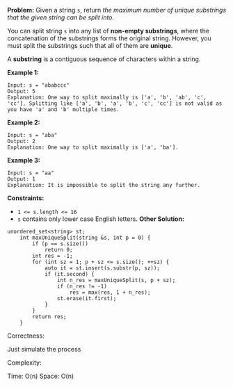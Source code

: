 **Problem:**
Given a string `s`, return *the maximum number of unique substrings that the given string can be split into*.

You can split string `s` into any list of **non-empty substrings**, where the concatenation of the substrings forms the original string. However, you must split the substrings such that all of them are **unique**.

A **substring** is a contiguous sequence of characters within a string.

 

**Example 1:**

```
Input: s = "ababccc"
Output: 5
Explanation: One way to split maximally is ['a', 'b', 'ab', 'c', 'cc']. Splitting like ['a', 'b', 'a', 'b', 'c', 'cc'] is not valid as you have 'a' and 'b' multiple times.
```

**Example 2:**

```
Input: s = "aba"
Output: 2
Explanation: One way to split maximally is ['a', 'ba'].
```

**Example 3:**

```
Input: s = "aa"
Output: 1
Explanation: It is impossible to split the string any further.
```

 

**Constraints:**

- `1 <= s.length <= 16`
- `s` contains only lower case English letters.
**Other Solution:**
```
unordered_set<string> st;
    int maxUniqueSplit(string &s, int p = 0) {
        if (p == s.size())
            return 0;
        int res = -1;
        for (int sz = 1; p + sz <= s.size(); ++sz) {
            auto it = st.insert(s.substr(p, sz));
            if (it.second) {
                int n_res = maxUniqueSplit(s, p + sz);
                if (n_res != -1)
                    res = max(res, 1 + n_res);
                st.erase(it.first);
            }    
        }
        return res;
    }
```
Correctness:

Just simulate the process

Complexity:

Time: O(n)
Space: O(n)